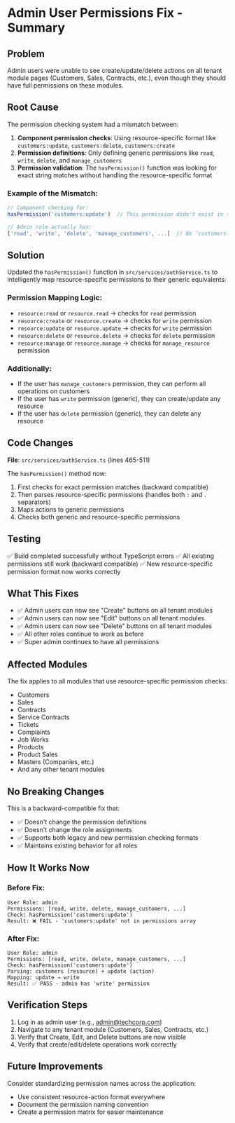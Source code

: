 # Admin User Permissions Fix - Summary

## Problem
Admin users were unable to see create/update/delete actions on all tenant module pages (Customers, Sales, Contracts, etc.), even though they should have full permissions on these modules.

## Root Cause
The permission checking system had a mismatch between:
1. **Component permission checks**: Using resource-specific format like `customers:update`, `customers:delete`, `customers:create`
2. **Permission definitions**: Only defining generic permissions like `read`, `write`, `delete`, and `manage_customers`
3. **Permission validation**: The `hasPermission()` function was looking for exact string matches without handling the resource-specific format

### Example of the Mismatch:
```typescript
// Component checking for:
hasPermission('customers:update')  // This permission didn't exist in the admin role

// Admin role actually has:
['read', 'write', 'delete', 'manage_customers', ...]  // No 'customers:update'
```

## Solution
Updated the `hasPermission()` function in `src/services/authService.ts` to intelligently map resource-specific permissions to their generic equivalents:

### Permission Mapping Logic:
- `resource:read` or `resource.read` → checks for `read` permission
- `resource:create` or `resource.create` → checks for `write` permission
- `resource:update` or `resource.update` → checks for `write` permission
- `resource:delete` or `resource.delete` → checks for `delete` permission
- `resource:manage` or `resource.manage` → checks for `manage_resource` permission

### Additionally:
- If the user has `manage_customers` permission, they can perform all operations on customers
- If the user has `write` permission (generic), they can create/update any resource
- If the user has `delete` permission (generic), they can delete any resource

## Code Changes
**File**: `src/services/authService.ts` (lines 465-511)

The `hasPermission()` method now:
1. First checks for exact permission matches (backward compatible)
2. Then parses resource-specific permissions (handles both `:` and `.` separators)
3. Maps actions to generic permissions
4. Checks both generic and resource-specific permissions

## Testing
✅ Build completed successfully without TypeScript errors
✅ All existing permissions still work (backward compatible)
✅ New resource-specific permission format now works correctly

## What This Fixes
- ✅ Admin users can now see "Create" buttons on all tenant modules
- ✅ Admin users can now see "Edit" buttons on all tenant modules  
- ✅ Admin users can now see "Delete" buttons on all tenant modules
- ✅ All other roles continue to work as before
- ✅ Super admin continues to have all permissions

## Affected Modules
The fix applies to all modules that use resource-specific permission checks:
- Customers
- Sales
- Contracts
- Service Contracts
- Tickets
- Complaints
- Job Works
- Products
- Product Sales
- Masters (Companies, etc.)
- And any other tenant modules

## No Breaking Changes
This is a backward-compatible fix that:
- ✅ Doesn't change the permission definitions
- ✅ Doesn't change the role assignments
- ✅ Supports both legacy and new permission checking formats
- ✅ Maintains existing behavior for all roles

## How It Works Now

### Before Fix:
```
User Role: admin
Permissions: [read, write, delete, manage_customers, ...]
Check: hasPermission('customers:update')
Result: ❌ FAIL - 'customers:update' not in permissions array
```

### After Fix:
```
User Role: admin
Permissions: [read, write, delete, manage_customers, ...]
Check: hasPermission('customers:update')
Parsing: customers (resource) + update (action)
Mapping: update → write
Result: ✅ PASS - admin has 'write' permission
```

## Verification Steps
1. Log in as admin user (e.g., admin@techcorp.com)
2. Navigate to any tenant module (Customers, Sales, Contracts, etc.)
3. Verify that Create, Edit, and Delete buttons are now visible
4. Verify that create/edit/delete operations work correctly

## Future Improvements
Consider standardizing permission names across the application:
- Use consistent resource-action format everywhere
- Document the permission naming convention
- Create a permission matrix for easier maintenance